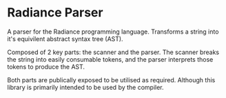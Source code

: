 # Radiance Parser

A parser for the Radiance programming language. Transforms a string into it's equivilent abstract syntax tree (AST).

Composed of 2 key parts: the scanner and the parser. The scanner breaks the string into easily consumable tokens, and the parser interprets those tokens to produce the AST. 

Both parts are publically exposed to be utilised as required. Although this library is primarily intended to be used by the compiler.